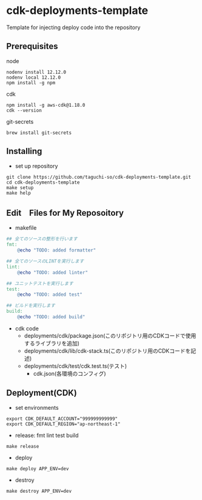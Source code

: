 # cdk-deployments-template

Template for injecting deploy code into the repository

## Prerequisites

node

```shell
nodenv install 12.12.0
nodenv local 12.12.0
npm install -g npm
```

cdk

```shell
npm install -g aws-cdk@1.18.0
cdk --version
```

git-secrets

```shell
brew install git-secrets
```

## Installing

- set up repository

```shell
git clone https://github.com/taguchi-so/cdk-deployments-template.git
cd cdk-deployments-template
make setup
make help
```

## Edit　Files for My Reposoitory

- makefile

```Makefile
## 全てのソースの整形を行います
fmt:
	@echo "TODO: added formatter"

## 全てのソースのLINTを実行します
lint:
	@echo "TODO: added linter"

## ユニットテストを実行します
test:
	@echo "TODO: added test"

## ビルドを実行します
build:
	@echo "TODO: added build"
```

- cdk code
  - deployments/cdk/package.json(このリポジトリ用のCDKコードで使用するライブラリを追加)
  - deployments/cdk/lib/cdk-stack.ts(このリポジトリ用のCDKコードを記述)
  - deployments/cdk/test/cdk.test.ts(テスト)
	- cdk.json(各環境のコンフィグ)

## Deployment(CDK)

- set environments

```shell
export CDK_DEFAULT_ACCOUNT="999999999999"
export CDK_DEFAULT_REGION="ap-northeast-1"
```

- release: fmt lint test build

```shell
make release
```

- deploy

```shell
make deploy APP_ENV=dev
```

- destroy

```shell
make destroy APP_ENV=dev
```
